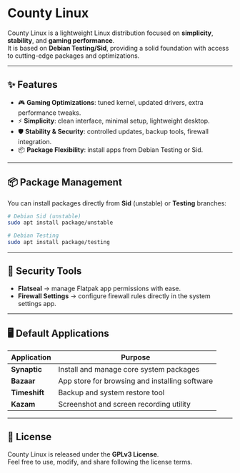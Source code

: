 # County Linux

County Linux is a lightweight Linux distribution focused on **simplicity**, **stability**, and **gaming performance**.  
It is based on **Debian Testing/Sid**, providing a solid foundation with access to cutting-edge packages and optimizations.

---

## ✨ Features

- 🎮 **Gaming Optimizations**: tuned kernel, updated drivers, extra performance tweaks.  
- ⚡ **Simplicity**: clean interface, minimal setup, lightweight desktop.  
- 🛡️ **Stability & Security**: controlled updates, backup tools, firewall integration.  
- 📦 **Package Flexibility**: install apps from Debian Testing or Sid.  

---

## 📦 Package Management

You can install packages directly from **Sid** (unstable) or **Testing** branches:

```bash
# Debian Sid (unstable)
sudo apt install package/unstable

# Debian Testing
sudo apt install package/testing
```

---

## 🔐 Security Tools

- **Flatseal** → manage Flatpak app permissions with ease.  
- **Firewall Settings** → configure firewall rules directly in the system settings app.  

---

## 🖥️ Default Applications

| Application | Purpose |
|-------------|---------|
| **Synaptic** | Install and manage core system packages |
| **Bazaar** | App store for browsing and installing software |
| **Timeshift** | Backup and system restore tool |
| **Kazam** | Screenshot and screen recording utility |

---

## 📜 License

County Linux is released under the **GPLv3 License**.  
Feel free to use, modify, and share following the license terms.
